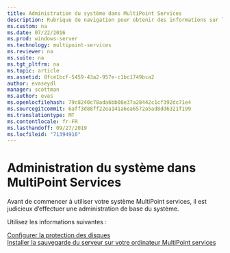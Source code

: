 ```yaml
---
title: Administration du système dans MultiPoint Services
description: Rubrique de navigation pour obtenir des informations sur l’administration de MultiPoint services
ms.custom: na
ms.date: 07/22/2016
ms.prod: windows-server
ms.technology: multipoint-services
ms.reviewer: na
ms.suite: na
ms.tgt_pltfrm: na
ms.topic: article
ms.assetid: 8fce1bcf-5459-43a2-957e-c1bc1749bca2
author: evaseydl
manager: scottman
ms.author: evas
ms.openlocfilehash: 79c8240c78ada6bb08e37a28442c1cf392dc71e4
ms.sourcegitcommit: 6aff3d88ff22ea141a6ea6572a5ad8dd6321f199
ms.translationtype: MT
ms.contentlocale: fr-FR
ms.lasthandoff: 09/27/2019
ms.locfileid: "71394916"
---
```

# <a name="system-administration-in-multipoint-services"></a>Administration du système dans MultiPoint Services
Avant de commencer à utiliser votre système MultiPoint services, il est judicieux d’effectuer une administration de base du système.  
  
Utilisez les informations suivantes :

[Configurer la protection des disques](Configure-Disk-Protection-in-MultiPoint-services.md)  
[Installer la sauvegarde du serveur sur votre ordinateur MultiPoint services](Install-Server-Backup-on-your-MultiPoint-services-computer.md) 